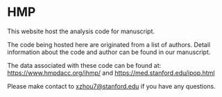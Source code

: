 # HMP

This website host the analysis code for manuscript.

The code being hosted here are originated from a list of authors. Detail information about the code and author can be found in our manuscript. 

The data associated with these code can be found at: https://www.hmpdacc.org/ihmp/ and https://med.stanford.edu/ipop.html

Please make contact to xzhou7@stanford.edu if you have any questions. 
